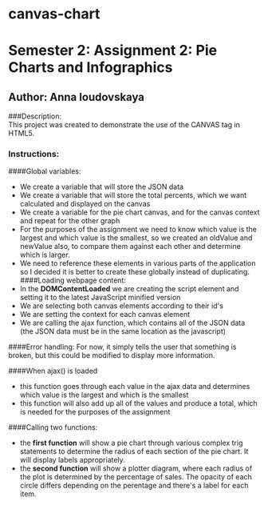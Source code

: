 # canvas-chart
# Semester 2: Assignment 2: Pie Charts and Infographics
## Author: Anna Ioudovskaya 
###Description:  
This project was created to demonstrate the use of the CANVAS tag in HTML5.  

### Instructions: 
####Global variables: 
* We create a variable that will store the JSON data
* We create a variable that will store the total percents, which we want calculated and displayed on the canvas
* We create a variable for the pie chart canvas, and for the canvas context and repeat for the other graph 
* For the purposes of the assignment we need to know which value is the largest and which value is the smallest, so we created 
an oldValue and newValue also, to compare them against each other and determine which is larger.
* We need to reference these elements in various parts of the application so I decided it is better to create these globally instead of duplicating.
####Loading webpage content: 
* In the **DOMContentLoaded** we are creating the script element and setting it to the latest JavaScript minified version
* We are selecting both canvas elements according to their id's 
* We are setting the context for each canvas element
* We are calling the ajax function, which contains all of the JSON data (the JSON data must be in the same location as the javascript)

####Error handling: 
For now, it simply tells the user that something is broken, but this could be modified to display more information.

####When ajax() is loaded
* this function goes through each value in the ajax data and determines which value is the largest and which is the smallest 
* this function will also add up all of the values and produce a total, which is needed for the purposes of the assignment 

####Calling two functions: 
* the **first function** will show a pie chart through various complex trig statements to determine the radius of each section of the pie chart. It will display labels appropriately. 
* the **second function** will show a plotter diagram, where each radius of the plot is determined by the percentage of sales. The opacity of each circle differs depending on the perentage and there's a label for each item.


